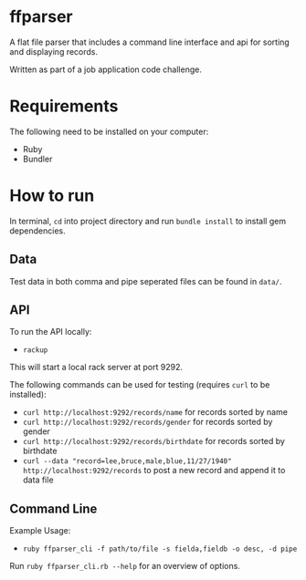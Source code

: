 ffparser
========

A flat file parser that includes a command line interface and api for sorting and displaying records.

Written as part of a job application code challenge.

Requirements
============

The following need to be installed on your computer:
- Ruby
- Bundler

How to run
==========

In terminal, `cd` into project directory and run `bundle install` to install gem dependencies.

Data
----
Test data in both comma and pipe seperated files can be found in `data/`.


API
---

To run the API locally:
- `rackup`

This will start a local rack server at port 9292.

The following commands can be used for testing (requires `curl` to be installed):
- `curl http://localhost:9292/records/name` for records sorted by name
- `curl http://localhost:9292/records/gender` for records sorted by gender
- `curl http://localhost:9292/records/birthdate` for records sorted by birthdate
- `curl --data "record=lee,bruce,male,blue,11/27/1940" http://localhost:9292/records` to post a new record and append it to data file

Command Line
------------

Example Usage:
- `ruby ffparser_cli -f path/to/file -s fielda,fieldb -o desc, -d pipe`

Run `ruby ffparser_cli.rb --help` for an overview of options.
